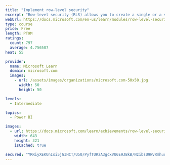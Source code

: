 ```yaml
---
title: "Implement row-level security"
excerpt: "Row-level security (RLS) allows you to create a single or a set of reports that targets data for a specific user. In this module, you will learn how to implement RLS by using either a static or dynamic method and how Microsoft Power BI simplifies testing RLS in Power BI Desktop and Power BI service."
webUrl: https://docs.microsoft.com/en-us/learn/modules/row-level-security-power-bi/
type: course
price: Free
length: PT9M
ratings:
  count: 797
  average: 4.756587
heat: 55

provider:
  name: Microsoft Learn
  domain: microsoft.com
  images:
    - url: /assets/images/organizations/microsoft.com-50x50.jpg
      width: 50
      height: 50

levels:
  - Intermediate

topics:
  - Power BI

images:
  - url: https://docs.microsoft.com/learn/achievements/row-level-security-power-bi-social.png
    width: 643
    height: 321
    isCached: true

secured: "YRRiyXEKUnIsi5jG3HCT/U50/PyfTURzA3gcxVU6E9JBkB/NzibsU9WvRmhuuygD2FzLgaUlg/xQFVRnnBLcxgSD1BRU18A/gnZVOaNYs/JPvtMzHc0Y9PqGmwGy427Jj/habCm6WxxBou8NGGDlR+/8pki5GOjwMLxREcC/W/ezzU7WWTHKv+q0KPux9R55UeVVU8eEbYaDKMNgbKV/MObGVMsakvKHWb7r74GQy4WfTXF1p4topUU3RBmqtz2vVHlXD0SF3o+/g4duoeaXr8L6oWptbtbvGdCkDbvMWQfByKFPMo18vwixm2EG4alO3srUtQXcUdRG/+TO9btd+8eMlyjNhN/a+dh00w4Cx7X+jDcL4zj2WCWT4Lcqb3IlWA1QrLl2MiJKFpvefyKVhwsZhsI9+Tjgq1i00E12qvQ=;Kum2tIGNDPF6GQRW2ecZUQ=="
---
```


